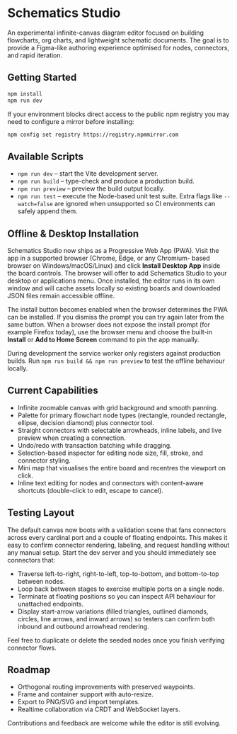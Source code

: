 # Schematics Studio

An experimental infinite-canvas diagram editor focused on building flowcharts, org charts, and lightweight schematic documents. The goal is to provide a Figma-like authoring experience optimised for nodes, connectors, and rapid iteration.

## Getting Started

```bash
npm install
npm run dev
```

If your environment blocks direct access to the public npm registry you may need to configure a mirror before installing:

```bash
npm config set registry https://registry.npmmirror.com
```

## Available Scripts

- `npm run dev` – start the Vite development server.
- `npm run build` – type-check and produce a production build.
- `npm run preview` – preview the build output locally.
- `npm run test` – execute the Node-based unit test suite. Extra flags like `--watch=false` are ignored when unsupported so CI
  environments can safely append them.

## Offline & Desktop Installation

Schematics Studio now ships as a Progressive Web App (PWA). Visit the app in a supported browser (Chrome, Edge, or any Chromium-
based browser on Windows/macOS/Linux) and click **Install Desktop App** inside the board controls. The browser will offer to add
Schematics Studio to your desktop or applications menu. Once installed, the editor runs in its own window and will cache assets
locally so existing boards and downloaded JSON files remain accessible offline.

The install button becomes enabled when the browser determines the PWA can be installed. If you dismiss the prompt you can try
again later from the same button. When a browser does not expose the install prompt (for example Firefox today), use the
browser menu and choose the built-in **Install** or **Add to Home Screen** command to pin the app manually.

During development the service worker only registers against production builds. Run `npm run build && npm run preview` to test
the offline behaviour locally.

## Current Capabilities

- Infinite zoomable canvas with grid background and smooth panning.
- Palette for primary flowchart node types (rectangle, rounded rectangle, ellipse, decision diamond) plus connector tool.
- Straight connectors with selectable arrowheads, inline labels, and live preview when creating a connection.
- Undo/redo with transaction batching while dragging.
- Selection-based inspector for editing node size, fill, stroke, and connector styling.
- Mini map that visualises the entire board and recentres the viewport on click.
- Inline text editing for nodes and connectors with content-aware shortcuts (double-click to edit, escape to cancel).

## Testing Layout

The default canvas now boots with a validation scene that fans connectors across every cardinal port and a couple of floating endpoints. This makes it easy to confirm connector rendering, labeling, and request handling without any manual setup. Start the dev server and you should immediately see connectors that:

- Traverse left-to-right, right-to-left, top-to-bottom, and bottom-to-top between nodes.
- Loop back between stages to exercise multiple ports on a single node.
- Terminate at floating positions so you can inspect API behaviour for unattached endpoints.
- Display start-arrow variations (filled triangles, outlined diamonds, circles, line arrows, and inward arrows) so testers can confirm both inbound and outbound arrowhead rendering.

Feel free to duplicate or delete the seeded nodes once you finish verifying connector flows.

## Roadmap

- Orthogonal routing improvements with preserved waypoints.
- Frame and container support with auto-resize.
- Export to PNG/SVG and import templates.
- Realtime collaboration via CRDT and WebSocket layers.

Contributions and feedback are welcome while the editor is still evolving.

